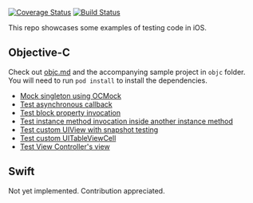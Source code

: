 [![Coverage Status](https://coveralls.io/repos/github/nicnocquee/practical-ios-testing/badge.svg?branch=master)](https://coveralls.io/github/nicnocquee/practical-ios-testing?branch=master)
[![Build Status](https://travis-ci.org/nicnocquee/practical-ios-testing.svg?branch=master)](https://travis-ci.org/nicnocquee/practical-ios-testing)

This repo showcases some examples of testing code in iOS. 

## Objective-C

Check out [objc.md](https://github.com/nicnocquee/practical-ios-testing/blob/master/objc.md) and the accompanying sample project in `objc` folder. You will need to run `pod install` to install the dependencies.

- [Mock singleton using OCMock](https://github.com/nicnocquee/practical-ios-testing/blob/master/objc.md#mock-singleton-using-ocmock)
- [Test asynchronous callback](https://github.com/nicnocquee/practical-ios-testing/blob/master/objc.md#test-asynchronous-callback)
- [Test block property invocation](https://github.com/nicnocquee/practical-ios-testing/blob/master/objc.md#test-block-property-invocation)
- [Test instance method invocation inside another instance method](https://github.com/nicnocquee/practical-ios-testing/blob/master/objc.md#test-mocking-an-instance-inside-a-method)
- [Test custom UIView with snapshot testing](https://github.com/nicnocquee/practical-ios-testing/blob/master/objc.md#test-custom-uiview-with-snapshot-testing)
- [Test custom UITableViewCell](https://github.com/nicnocquee/practical-ios-testing/blob/master/objc.md#test-custom-uitableviewcell)
- [Test View Controller's view](https://github.com/nicnocquee/practical-ios-testing/blob/master/objc.md#test-view-controllers-view)

## Swift

Not yet implemented. Contribution appreciated.